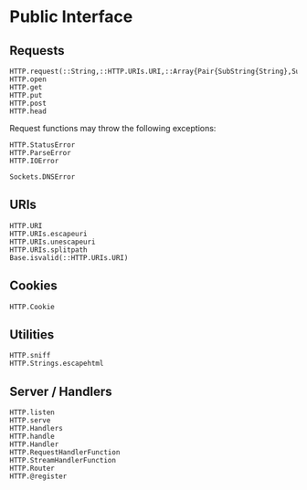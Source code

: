 # Public Interface

## Requests

```@docs
HTTP.request(::String,::HTTP.URIs.URI,::Array{Pair{SubString{String},SubString{String}},1},::Any)
HTTP.open
HTTP.get
HTTP.put
HTTP.post
HTTP.head
```

Request functions may throw the following exceptions:

```@docs
HTTP.StatusError
HTTP.ParseError
HTTP.IOError
```
```
Sockets.DNSError
```

## URIs

```@docs
HTTP.URI
HTTP.URIs.escapeuri
HTTP.URIs.unescapeuri
HTTP.URIs.splitpath
Base.isvalid(::HTTP.URIs.URI)
```


## Cookies

```@docs
HTTP.Cookie
```


## Utilities

```@docs
HTTP.sniff
HTTP.Strings.escapehtml
```

## Server / Handlers

```@docs
HTTP.listen
HTTP.serve
HTTP.Handlers
HTTP.handle
HTTP.Handler
HTTP.RequestHandlerFunction
HTTP.StreamHandlerFunction
HTTP.Router
HTTP.@register
```
